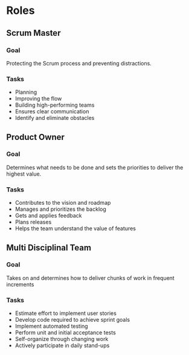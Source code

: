 # Roles

## Scrum Master
### Goal
Protecting the Scrum process and preventing distractions.

### Tasks
* Planning
* Improving the flow
* Building high-performing teams
* Ensures clear communication
* Identify and eliminate obstacles

## Product Owner
### Goal
Determines what needs to be done and sets the priorities to deliver the highest value.

### Tasks
* Contributes to the vision and roadmap
* Manages and prioritizes the backlog
* Gets and applies feedback
* Plans releases
* Helps the team understand the value of features

## Multi Disciplinal Team
### Goal
Takes on and determines how to deliver chunks of work in frequent increments

### Tasks
* Estimate effort to implement user stories
* Develop code required to achieve sprint goals
* Implement automated testing
* Perform unit and initial acceptance tests
* Self-organize through changing work
* Actively participate in daily stand-ups